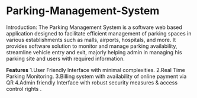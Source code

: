 # Parking-Management-System
Introduction:
The Parking Management System is a software web based application designed to facilitate efficient management of parking spaces in various establishments such as malls, airports, hospitals, and more. It provides software solution to monitor and manage parking availability, streamline vehicle entry and exit, majorly helping admin in managing his parking site and users with required information.

__Features__
1.User Friendly Interface with minimal complexities.
2.Real Time Parking Monitoring.
3.Billing system with availability of online payment via QR 
4.Admin friendly Interface with robust security measures & access control rights .
